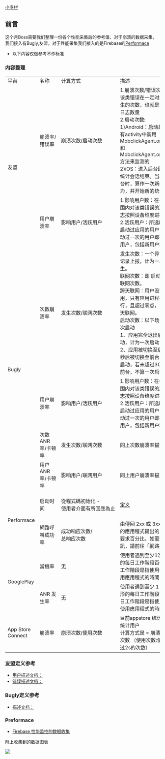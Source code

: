 [小专栏](https://xiaozhuanlan.com/zhengzeqin)

## 前言

这个月Boss需要我们整理一份各个性能采集后的参考值，对于崩溃的数据采集，我们接入有Bugly,友盟。对于性能采集我们接入的是Firebase的[Performace](https://firebase.google.com/products/performance/)

- 以下内容仅做参考不作标准

### 内容整理

<table>
    <tr>
        <td>平台</td> 
        <td>名称</td> 
        <td>计算方式</td> 
        <td>描述</td> 
        <td>标准</td> 
    </tr>
    <tr>
        <td rowspan="2">友盟</td>    
        <td style="word-break:keep-all;">崩溃率/错误率</td>  
        <td style="word-break:keep-all;">崩溃次数/启动次数</td>
        <td >1.崩溃次数/错误次数：<br>该类错误在一定时间范围内产生的次数，也就是SDK上报的日志数量 <br> 2.启动次数:<br> 1)Android：启动是通过在所有activity中调用MobclickAgent.onResume() 和MobclickAgent.onPause()方法来监测的<br>2)iOS：进入后台即算是当前统计会话结束。当再次进入前台时，算作一次新的启动行为，并开始新的统计会话</td>
        <td style="word-break:keep-all;">良好：<=0.10% <br> 优秀：<=0.03%</td> 
    </tr>
    <tr>
        <td >用户崩溃率</td>  
        <td >影响用户/活跃用户</td> 
        <td >1.影响用户数：在一定时间范围内对该类错误的所有错误日志按照设备维度进行排重计数 <br> 2.活跃用户：所选时间段内，启动过应用的用户(去重)，启动过一次的用户即被视为活跃用户，包括新用户和老用户。</td>
        <td style="word-break:keep-all;">良好：<=0.10% <br> 优秀：<=0.03%</td> 
    </tr>
    <tr>
        <td rowspan="4" style="word-break:keep-all;">Bugly</td>    
        <td >次数崩溃率</td>  
        <td >发生次数/联网次数</td> 
        <td >发生次数：一个异常发生且被记录上报，计为一次异常发生。<br>联网次数：即 启动次数+跨天联网次数。<br>跨天联网：用户没有启动应用，只有应用进程在后台运行，且超过零点，计为一次跨天联网。<br>启动次数：以下场景均计为一次启动<br>1、应用完全退出后重新启动，计为一次启动；<br>2、应用被切换至后台后，30秒后被切换至前台，计为一次启动，若未超过30秒切换至前台，不算一次启动。</td> 
        <td style="word-break:keep-all;">良好：<=0.10% <br> 优秀：<=0.03%</td> 
    </tr>
    <tr>
        <td >用户崩溃率</td>  
        <td >影响用户/活跃用户</td> 
        <td >1.影响用户数：在一定时间范围内对该类错误的所有错误日志按照设备维度进行排重计数 <br> 2.活跃用户：所选时间段内，启动过应用的用户(去重)，启动过一次的用户即被视为活跃用户，包括新用户和老用户。</td>
        <td style="word-break:keep-all;">良好：<=0.10% <br> 优秀：<=0.03%</td> 
    </tr>
    <tr>
        <td >次数ANR率/卡顿率</td>  
        <td >发生次数/联网次数</td> 
        <td >同上次数崩溃率描述</td>
        <td >无</td>
    </tr>
    <tr>
        <td >用户ANR率/卡顿率</td>  
        <td >影响用户/联网用户</td> 
        <td >同上用户崩溃率描述</td>
        <td >无</td>
    </tr>
    <tr>
        <td rowspan="2" style="word-break:keep-all;">Performace</td>    
        <td >启动时间</td> 
        <td style="word-break:keep-all;">從程式碼初始化 - 使用者介面有所回應為止</td>
        <td > <a href= "https://firebase.google.com/docs/perf-mon/automatic?authuser=0">定义</a></td>
        <td >良好：<=2s<br>优秀：<=1s</td>
    </tr>
    <tr>
        <td >網路呼叫成功率 </td> 
        <td style="word-break:keep-all;">成功响应次数/总响应次数</td>
        <td > 由傳回 2xx 或 3xx 回應代碼的應用程式提出的 HTTP/S 要求百分比。如需查看詳細資訊，請前往「網路要求」分頁</td>
        <td >无</td>
    </tr>
        <tr>
        <td rowspan="2" style="word-break:keep-all;">GooglePlay</td>    
        <td >當機率</td> 
        <td style="word-break:keep-all;">无</td>
        <td > 使用者遇到至少1次當機情形的每日工作階段百分比。每日工作階段是指使用者一天內使用應用程式的時間</td>
        <td >无</td>
    </tr>
    <tr>
        <td >ANR 发生率 </td> 
        <td style="word-break:keep-all;">无</td>
        <td > 使用者遇到至少 1 次 ANR 情形的每日工作階段百分比。每日工作階段是指使用者一天內使用應用程式的時間。</td>
        <td >无</td>
    </tr>
    <tr>
        <td >App Store Connect </td> 
        <td style="word-break:keep-all;">崩溃率</td>
        <td > 崩溃次数/使用次数</td>
        <td >目前appstore 统计是限参与统计用户<br>计算方式是 = 崩溃次数/使用次数 （使用次数:使用时间超过2s的次数）</td>
        <td > 仅限参与统计用户 </td>
    </tr>
</table>

### 友盟定义参考
- [用户描述文档：](https://developer.umeng.com/docs/67953/detail/67989#h1-u542Fu52A8u6B21u65703)
- [错误描述文档：](https://developer.umeng.com/docs/67953/detail/68133)


### Bugly定义参考
- [描述文档：](https://bugly.qq.com/docs/introduction/bugly-introduction/?v=20180709165613#_6)

### Preformace
- [Firebase 性能监控的数据收集](https://support.google.com/firebase/answer/6318039?hl=zh-Hans)

附上收集到的数据图表

![](https://user-gold-cdn.xitu.io/2018/11/22/1673a3bb1a281b64?w=1202&h=1552&f=png&s=457903)